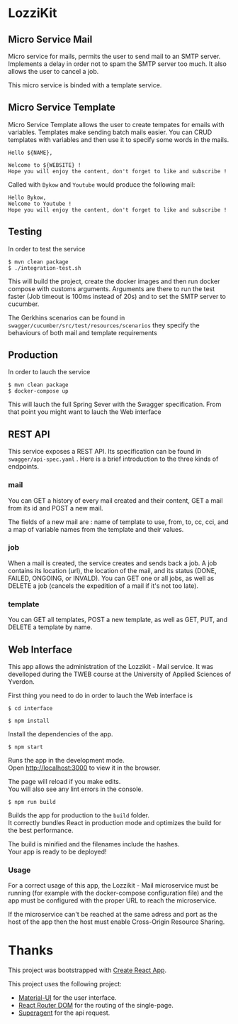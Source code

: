 # LozziKit
## Micro Service Mail
Micro service for mails, permits the user to send mail to an SMTP server. Implements a delay in order not to spam the SMTP server too much. It also allows the user to cancel a job.

This micro service is binded with a template service.

## Micro Service Template
Micro Service Template allows the user to create tempates for emails with variables. Templates make sending batch mails easier. You can CRUD templates with variables and then use it to specify some words in the mails.

```
Hello ${NAME},

Welcome to ${WEBSITE} !
Hope you will enjoy the content, don't forget to like and subscribe !
```
Called with `Bykow` and  `Youtube` would produce the following mail:

```
Hello Bykow, 
Welcome to Youtube !
Hope you will enjoy the content, don't forget to like and subscribe !
```



## Testing
In order to test the service
```
$ mvn clean package
$ ./integration-test.sh
```

This will build the project, create the docker images and then run docker compose with customs arguments.
Arguments are there to run the test faster (Job timeout is 100ms instead of 20s) and to set the SMTP server to cucumber.

The Gerkhins scenarios can be found in ` swagger/cucumber/src/test/resources/scenarios ` they specify the behaviours of both mail and template requirements

## Production
In order to lauch the service
```
$ mvn clean package
$ docker-compose up
```

This will lauch the full Spring Sever with the Swagger specification. From that point you might want to lauch the Web interface

## REST API
This service exposes a REST API. Its specification can be found in ` swagger/api-spec.yaml ` . Here is a brief introduction to the three kinds of endpoints.

### mail
You can GET a history of every mail created and their content, GET a mail from its id and POST a new mail.

The fields of a new mail are : name of template to use, from, to, cc, cci, and a map of variable names from the template and their values.

### job
When a mail is created, the service creates and sends back a job. A job contains its location (url), the location of the mail, and its status (DONE, FAILED, ONGOING, or INVALD). You can GET one or all jobs, as well as DELETE a job (cancels the expedition of a mail if it's not too late).

### template
You can GET all templates, POST a new template, as well as GET, PUT, and DELETE a template by name.

## Web Interface
This app allows the administration of the Lozzikit - Mail service. 
It was develloped during the TWEB course at the University of Applied Sciences of Yverdon.

First thing you need to do in order to lauch the Web interface is 
```
$ cd interface
```

```
$ npm install
```
Install the dependencies of the app.


```
$ npm start
```
Runs the app in the development mode.<br>
Open [http://localhost:3000](http://localhost:3000) to view it in the browser.

The page will reload if you make edits.<br>
You will also see any lint errors in the console.

```
$ npm run build
```

Builds the app for production to the `build` folder.<br>
It correctly bundles React in production mode and optimizes the build for the best performance.

The build is minified and the filenames include the hashes.<br>
Your app is ready to be deployed!

### Usage

For a correct usage of this app, the Lozzikit - Mail microservice must be running (for example with the docker-compose configuration file) and the app must be configured with the proper URL to reach the microservice.

If the microservice can't be reached at the same adress and port as the host of the app then the host must enable Cross-Origin Resource Sharing.

# Thanks

This project was bootstrapped with [Create React App](https://github.com/facebookincubator/create-react-app).

This project uses the following project:

* [Material-UI](https://material-ui-next.com/) for the user interface.
* [React Router DOM](https://reacttraining.com/react-router/) for the routing of the single-page.
* [Superagent](https://github.com/visionmedia/superagent) for the api request.

